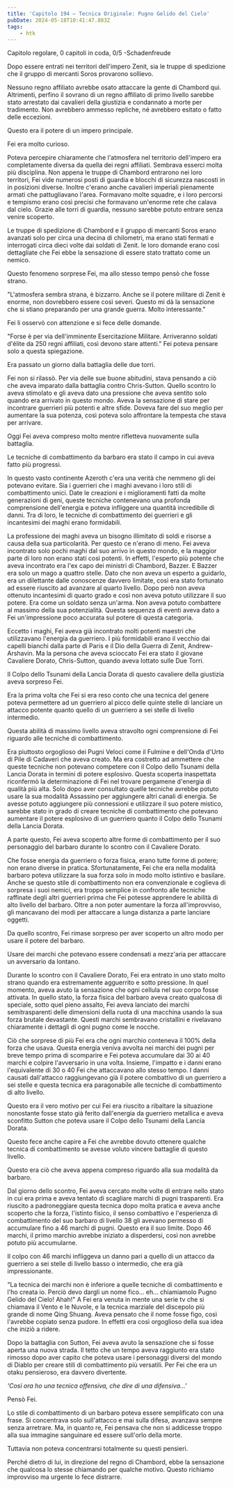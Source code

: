 ```yaml
---
title: 'Capitolo 194 – Tecnica Originale: Pugno Gelido del Cielo'
pubDate: 2024-05-18T10:41:47.883Z
tags:
    - htk
---
```


Capitolo regolare,
0 capitoli in coda, 0/5
-Schadenfreude

Dopo essere entrati nei territori dell'impero Zenit, sia le truppe di spedizione che il gruppo di mercanti Soros provarono sollievo.

Nessuno regno affiliato avrebbe osato attaccare la gente di Chambord qui. Altrimenti, perfino il sovrano di un regno affiliato di primo livello sarebbe stato arrestato dai cavalieri della giustizia e condannato a morte per tradimento. Non avrebbero ammesso repliche, né avrebbero esitato o fatto delle eccezioni.

Questo era il potere di un impero principale.

Fei era molto curioso.

Poteva percepire chiaramente che l'atmosfera nel territorio dell'impero era completamente diversa da quella dei regni affiliati. Sembrava esserci molta più disciplina.
Non appena le truppe di Chambord entrarono nei loro territori, Fei vide numerosi posti di guardia e blocchi di sicurezza nascosti in in posizioni diverse. Inoltre c'erano anche cavalieri imperiali pienamente armati che pattugliavano l'area. Formavano molte squadre, e i loro percorsi e tempismo erano così precisi che formavano un'enorme rete che calava dal cielo. Grazie alle torri di guardia, nessuno sarebbe potuto entrare senza venire scoperto.

Le truppe di spedizione di Chambord e il gruppo di mercanti Soros erano avanzati solo per circa una decina di chilometri, ma erano stati fermati e interrogati circa dieci volte dai soldati di Zenit. le loro domande erano così dettagliate che Fei ebbe la sensazione di essere stato trattato come un nemico.

Questo fenomeno sorprese Fei, ma allo stesso tempo pensò che fosse strano.

"L'atmosfera sembra strana, è bizzarro. Anche se il potere militare di Zenit è enorme, non dovrebbero essere così severi. Questo mi dà la sensazione che si stiano preparando per una grande guerra. Molto interessante."

Fei li osservò con attenzione e si fece delle domande.

"Forse è per via dell'imminente Esercitazione Militare. Arriveranno soldati d'élite da 250 regni affiliati, così devono stare attenti." Fei poteva pensare solo a questa spiegazione.

Era passato un giorno dalla battaglia delle due torri.

Fei non si rilassò. Per via delle sue buone abitudini, stava pensando a ciò che aveva imparato dalla battaglia contro Chris-Sutton. Quello scontro lo aveva stimolato e gli aveva dato una pressione che aveva sentito solo quando era arrivato in questo mondo. Aveva la sensazione di stare per incontrare guerrieri più potenti e altre sfide. Doveva fare del suo meglio per aumentare la sua potenza, così poteva solo affrontare la tempesta che stava per arrivare.

Oggi Fei aveva compreso molto mentre rifletteva nuovamente sulla battaglia.

Le tecniche di combattimento da barbaro era stato il campo in cui aveva fatto più progressi.

In questo vasto continente Azeroth c'era una verità che nemmeno gli dei potevano evitare. Sia i guerrieri che i maghi avevano i loro stili di combattimento unici. Date le creazioni e i miglioramenti fatti da molte generazioni di geni, queste tecniche contenevano una profonda comprensione dell'energia e poteva infliggere una quantità incredibile di danni. Tra di loro, le tecniche di combattimento dei guerrieri e gli incantesimi dei maghi erano formidabili.

La professione dei maghi aveva un bisogno illimitato di soldi e risorse a causa della sua particolarità. Per questo ce n'erano di meno. Fei aveva incontrato solo pochi maghi dal suo arrivo in questo mondo, e la maggior parte di loro non erano stati così potenti. In effetti, l'esperto più potente che aveva incontrato era l'ex capo dei ministri di Chambord, Bazzer.
E Bazzer era solo un mago a quattro stelle. Dato che non aveva un esperto a guidarlo, era un dilettante dalle conoscenze davvero limitate, così era stato fortunato ad essere riuscito ad avanzare al quarto livello. Dopo però non aveva ottenuto incantesimi di quarto grado e così non aveva potuto utilizzare il suo potere. Era come un soldato senza un'arma.
Non aveva potuto combattere al massimo della sua potenzialità. Questa sequenza di eventi aveva dato a Fei un'impressione poco accurata sul potere di questa categoria.

Eccetto i maghi, Fei aveva già incontrato molti potenti maestri che utilizzavano l'energia da guerriero. I più formidabili erano il vecchio dai capelli bianchi dalla parte di Paris e il Dio della Guerra di Zenit, Andrew-Arshavin. Ma la persona che aveva scioccato Fei era stato il giovane Cavaliere Dorato, Chris-Sutton, quando aveva lottato sulle Due Torri.

Il Colpo dello Tsunami della Lancia Dorata di questo cavaliere della giustizia aveva sorpreso Fei.

Era la prima volta che Fei si era reso conto che una tecnica del genere poteva permettere ad un guerriero al picco delle quinte stelle di lanciare un attacco potente quanto quello di un guerriero a sei stelle di livello intermedio.

Questa abilità di massimo livello aveva stravolto ogni comprensione di Fei riguardo alle tecniche di combattimento.

Era piuttosto orgoglioso dei Pugni Veloci come il Fulmine e dell'Onda d'Urto di Pile di Cadaveri che aveva creato. Ma era costretto ad ammettere che queste tecniche non potevano competere con il Colpo dello Tsunami della Lancia Dorata in termini di potere esplosivo.
Questa scoperta inaspettata riconfermò la determinazione di Fei nel trovare pergamene d'energia di qualità più alta. Solo dopo aver consultato quelle tecniche avrebbe potuto usare la sua modalità Assassino per aggiungere altri canali di energia.
Se avesse potuto aggiungere più connessioni e utilizzare il suo potere mistico, sarebbe stato in grado di creare tecniche di combattimento che potevano aumentare il potere esplosivo di un guerriero quanto il Colpo dello Tsunami della Lancia Dorata.

A parte questo, Fei aveva scoperto altre forme di combattimento per il suo personaggio del barbaro durante lo scontro con il Cavaliere Dorato.

Che fosse energia da guerriero o forza fisica, erano tutte forme di potere; non erano diverse in pratica. Sfortunatamente, Fei che era nella modalità barbaro poteva utilizzare la sua forza solo in modo molto istintivo e basilare. Anche se questo stile di combattimento non era convenzionale e coglieva di sorpresa i suoi nemici, era troppo semplice in confronto alle tecniche raffinate degli altri guerrieri prima che Fei potesse apprendere le abilità di alto livello del barbaro.
Oltre a non poter aumentare la forza all'improvviso, gli mancavano dei modi per attaccare a lunga distanza a parte lanciare oggetti.

Da quello scontro, Fei rimase sorpreso per aver scoperto un altro modo per usare il potere del barbaro.

Usare dei marchi che potevano essere condensati a mezz'aria per attaccare un avversario da lontano.

Durante lo scontro con il Cavaliere Dorato, Fei era entrato in uno stato molto strano quando era estremamente agguerrito e sotto pressione. In quel momento, aveva avuto la sensazione che ogni cellula nel suo corpo fosse attivata. In quello stato, la forza fisica del barbaro aveva creato qualcosa di speciale, sotto quel pieno assalto, Fei aveva lanciato dei marchi semitrasparenti delle dimensioni della ruota di una macchina usando la sua forza brutale devastante.
Questi marchi sembravano cristallini e rivelavano chiaramente i dettagli di ogni pugno come le nocche.

Ciò che sorprese di più Fei era che ogni marchio conteneva il 100% della forza che usava. Questa energia veniva avvolta nei marchi dei pugni per breve tempo prima di scomparire e Fei poteva accumulare dai 30 ai 40 marchi e colpire l'avversario in una volta. Insieme, l'impatto e i danni erano l'equivalente di 30 o 40 Fei che attaccavano allo stesso tempo.
I danni causati dall'attacco raggiungevano già il potere combattivo di un guerriero a sei stelle e questa tecnica era paragonabile alle tecniche di combattimento di alto livello.

Questo era il vero motivo per cui Fei era riuscito a ribaltare la situazione nonostante fosse stato già ferito dall'energia da guerriero metallica e aveva sconfitto Sutton che poteva usare il Colpo dello Tsunami della Lancia Dorata.

Questo fece anche capire a Fei che avrebbe dovuto ottenere qualche tecnica di combattimento se avesse voluto vincere battaglie di questo livello.

Questo era ciò che aveva appena compreso riguardo alla sua modalità da barbaro.

Dal giorno dello scontro, Fei aveva cercato molte volte di entrare nello stato in cui era prima e aveva tentato di scagliare marchi di pugni trasparenti. Era riuscito a padroneggiare questa tecnica dopo molta pratica e aveva anche scoperto che la forza, l'istinto fisico, il senso combattivo e l'esperienza di combattimento del suo barbaro di livello 38 gli avevano permesso di accumulare fino a 46 marchi di pugni. Questo era il suo limite. Dopo 46 marchi, il primo marchio avrebbe iniziato a disperdersi, così non avrebbe potuto più accumularne.

Il colpo con 46 marchi infliggeva un danno pari a quello di un attacco da guerriero a sei stelle di livello basso o intermedio, che era già impressionante.

"La tecnica dei marchi non è inferiore a quelle tecniche di combattimento e l'ho creata io. Perciò devo dargli un nome fico... eh... chiamiamolo Pugno Gelido del Cielo! Ahah!" A Fei era venuta in mente una serie tv che si chiamava il Vento e le Nuvole, e la tecnica marziale del discepolo più grande di nome Qing Shuang. Aveva pensato che il nome fosse figo, così l'avrebbe copiato senza pudore. In effetti era così orgoglioso della sua idea che iniziò a ridere.

Dopo la battaglia con Sutton, Fei aveva avuto la sensazione che si fosse aperta una nuova strada. Il tetto che un tempo aveva raggiunto era stato rimosso dopo aver capito che poteva usare i personaggi diversi del mondo di Diablo per creare stili di combattimento più versatili. Per Fei che era un otaku pensieroso, era davvero divertente.

<em>'Così ora ho una tecnica offensiva, che dire di una difensiva...'</em>

Pensò Fei.

Lo stile di combattimento di un barbaro poteva essere semplificato con una frase. Si concentrava solo sull'attacco e mai sulla difesa, avanzava sempre senza arretrare. Ma, in quanto re, Fei pensava che non si addicesse troppo alla sua immagine sanguinare ed essere sull'orlo della morte.

Tuttavia non poteva concentrarsi totalmente su questi pensieri.

Perché dietro di lui, in direzione del regno di Chambord, ebbe la sensazione che qualcosa lo stesse chiamando per qualche motivo. Questo richiamo improvviso ma urgente lo fece distrarre.

